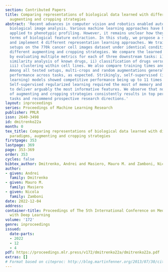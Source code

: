 ```yaml
---
section: Contributed Papers
title: Comparing representations of biological data learned with different AI paradigms,
  augmenting and cropping strategies
abstract: 'Recent advances in computer vision and robotics enabled automated large-scale
  biological image analysis. Various machine learning approaches have been successfully
  applied to phenotypic profiling. However, it remains unclear how they compare in
  terms of biological feature extraction. In this study, we propose a simple CNN architecture
  and implement 4 different representation learning approaches. We train 16 deep learning
  setups on the 770k cancer cell images dataset under identical conditions, using
  different augmenting and cropping strategies. We compare the learned representations
  by evaluating multiple metrics for each of three downstream tasks: i) distance-based
  similarity analysis of known drugs, ii) classification of drugs versus controls,
  iii) clustering within cell lines. We also compare training times and memory usage.
  Among all tested setups, multi-crops and random augmentations generally improved
  performance across tasks, as expected. Strikingly, self-supervised (implicit contrastive
  learning) models showed competitive performance being up to 11 times faster to train.
  Self-supervised regularized learning required the most of memory and computation
  to deliver arguably the most informative features. We observe that no single combination
  of augmenting and cropping strategies consistently results in top performance across
  tasks and recommend prospective research directions.'
layout: inproceedings
series: Proceedings of Machine Learning Research
publisher: PMLR
issn: 2640-3498
id: dmitrenko22a
month: 0
tex_title: Comparing representations of biological data learned with different AI
  paradigms, augmenting and cropping strategies
firstpage: 353
lastpage: 369
page: 353-369
order: 353
cycles: false
bibtex_author: Dmitrenko, Andrei and Masiero, Mauro M. and Zamboni, Nicola
author:
- given: Andrei
  family: Dmitrenko
- given: Mauro M.
  family: Masiero
- given: Nicola
  family: Zamboni
date: 2022-12-04
address:
container-title: Proceedings of The 5th International Conference on Medical Imaging
  with Deep Learning
volume: '172'
genre: inproceedings
issued:
  date-parts:
  - 2022
  - 12
  - 4
pdf: https://proceedings.mlr.press/v172/dmitrenko22a/dmitrenko22a.pdf
extras: []
# Format based on citeproc: http://blog.martinfenner.org/2013/07/30/citeproc-yaml-for-bibliographies/
---
```

